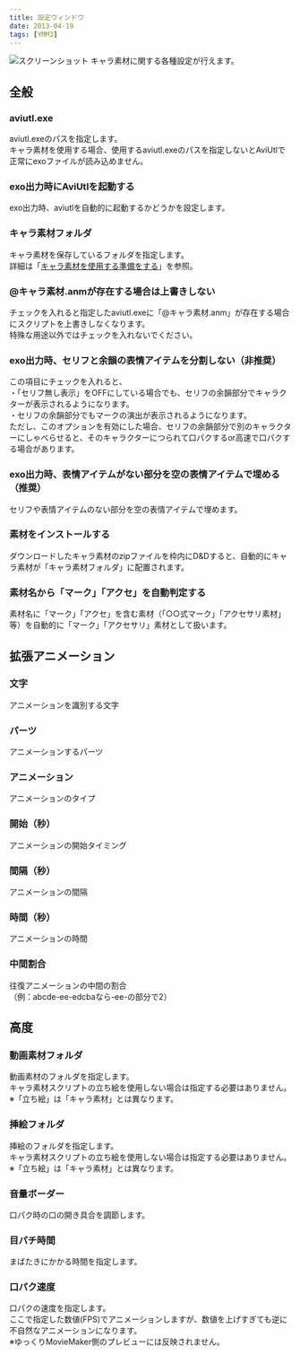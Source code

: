 ```yaml
---
title: 設定ウィンドウ
date: 2013-04-19
tags: [YMM3]
---
```

![スクリーンショット](h2013419141746382-1.jpg)
キャラ素材に関する各種設定が行えます。

## 全般
### aviutl.exe
aviutl.exeのパスを指定します。  
キャラ素材を使用する場合、使用するaviutl.exeのパスを指定しないとAviUtlで正常にexoファイルが読み込めません。

### exo出力時にAviUtlを起動する
exo出力時、aviutlを自動的に起動するかどうかを設定します。

### キャラ素材フォルダ
キャラ素材を保存しているフォルダを指定します。  
詳細は「[キャラ素材を使用する準備をする](../../tutorial/charasozai/index.md)」を参照。

### @キャラ素材.anmが存在する場合は上書きしない
チェックを入れると指定したaviutl.exeに「@キャラ素材.anm」が存在する場合にスクリプトを上書きしなくなります。  
特殊な用途以外ではチェックを入れないでください。

### exo出力時、セリフと余韻の表情アイテムを分割しない（非推奨）
この項目にチェックを入れると、  
・「セリフ無し表示」をOFFにしている場合でも、セリフの余韻部分でキャラクターが表示されるようになります。  
・セリフの余韻部分でもマークの演出が表示されるようになります。  
ただし、このオプションを有効にした場合、セリフの余韻部分で別のキャラクターにしゃべらせると、そのキャラクターにつられて口パクするor高速で口パクする場合があります。  

### exo出力時、表情アイテムがない部分を空の表情アイテムで埋める（推奨）
セリフや表情アイテムのない部分を空の表情アイテムで埋めます。

### 素材をインストールする
ダウンロードしたキャラ素材のzipファイルを枠内にD&Dすると、自動的にキャラ素材が「キャラ素材フォルダ」に配置されます。

### 素材名から「マーク」「アクセ」を自動判定する
素材名に「マーク」「アクセ」を含む素材（「○○式マーク」「アクセサリ素材」等）を自動的に「マーク」「アクセサリ」素材として扱います。

## 拡張アニメーション
### 文字
アニメーションを識別する文字

### パーツ
アニメーションするパーツ

### アニメーション
アニメーションのタイプ

### 開始（秒）
アニメーションの開始タイミング

### 間隔（秒）
アニメーションの間隔

### 時間（秒）
アニメーションの時間

### 中間割合
往復アニメーションの中間の割合  
（例：abcde-ee-edcbaなら-ee-の部分で2）  

## 高度
### 動画素材フォルダ
動画素材のフォルダを指定します。  
キャラ素材スクリプトの立ち絵を使用しない場合は指定する必要はありません。  
※「立ち絵」は「キャラ素材」とは異なります。  

### 挿絵フォルダ
挿絵のフォルダを指定します。  
キャラ素材スクリプトの立ち絵を使用しない場合は指定する必要はありません。  
※「立ち絵」は「キャラ素材」とは異なります。  

### 音量ボーダー
口パク時の口の開き具合を調節します。

### 目パチ時間
まばたきにかかる時間を指定します。

### 口パク速度
口パクの速度を指定します。  
ここで指定した数値(FPS)でアニメーションしますが、数値を上げすぎても逆に不自然なアニメーションになります。  
※ゆっくりMovieMaker側のプレビューには反映されません。  